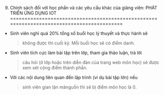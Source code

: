 9. Chính sách đối với học phần và các yêu cầu khác của giảng viên: PHÁT TRIỂN ỨNG DỤNG IOT
==========================================================================================

-   Sinh viên nghỉ quá 20% tổng số buổi học lý thuyết và thực hành sẽ
    > không được thi cuối kỳ. Mỗi buổi học sẽ có điểm danh.

-   Sinh viên tích cực làm bài tập trên lớp, tham gia thảo luận, trả lời
    > câu hỏi (ở lớp hoặc trên diễn đàn của trang web môn học) sẽ được
    > xem xét cộng điểm thành phần.

-   Với các nội dung liên quan đến lập trình (ví dụ bài tập lớn) nếu
    > sinh viên gian lận mãnguồn thì sẽ bị điểm môn học là 0.

